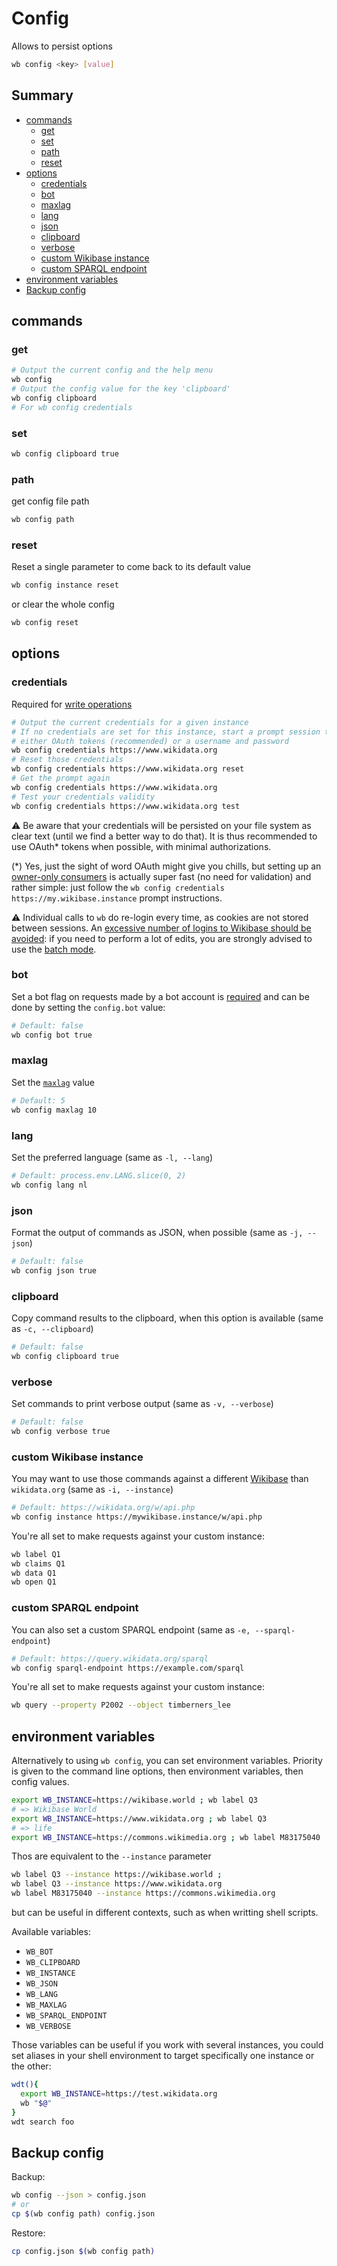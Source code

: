 # Config

Allows to persist options

```sh
wb config <key> [value]
```

## Summary

<!-- START doctoc generated TOC please keep comment here to allow auto update -->
<!-- DON'T EDIT THIS SECTION, INSTEAD RE-RUN doctoc TO UPDATE -->

- [commands](#commands)
  - [get](#get)
  - [set](#set)
  - [path](#path)
  - [reset](#reset)
- [options](#options)
  - [credentials](#credentials)
  - [bot](#bot)
  - [maxlag](#maxlag)
  - [lang](#lang)
  - [json](#json)
  - [clipboard](#clipboard)
  - [verbose](#verbose)
  - [custom Wikibase instance](#custom-wikibase-instance)
  - [custom SPARQL endpoint](#custom-sparql-endpoint)
- [environment variables](#environment-variables)
- [Backup config](#backup-config)

<!-- END doctoc generated TOC please keep comment here to allow auto update -->


## commands
### get
```sh
# Output the current config and the help menu
wb config
# Output the config value for the key 'clipboard'
wb config clipboard
# For wb config credentials
```

### set
```sh
wb config clipboard true
```

### path
get config file path
```sh
wb config path
```

### reset
Reset a single parameter to come back to its default value
```sh
wb config instance reset
```
or clear the whole config
```sh
wb config reset
```

## options

### credentials
Required for [write operations](https://github.com/maxlath/wikibase-cli/blob/main/docs/write_operations.md)

```sh
# Output the current credentials for a given instance
# If no credentials are set for this instance, start a prompt session to add credentials,
# either OAuth tokens (recommended) or a username and password
wb config credentials https://www.wikidata.org
# Reset those credentials
wb config credentials https://www.wikidata.org reset
# Get the prompt again
wb config credentials https://www.wikidata.org
# Test your credentials validity
wb config credentials https://www.wikidata.org test
```

:warning: Be aware that your credentials will be persisted on your file system as clear text (until we find a better way to do that). It is thus recommended to use OAuth* tokens when possible, with minimal authorizations.

(\*) Yes, just the sight of word OAuth might give you chills, but setting up an [owner-only consumers](https://www.mediawiki.org/wiki/OAuth/Owner-only_consumers) is actually super fast (no need for validation) and rather simple: just follow the `wb config credentials https://my.wikibase.instance` prompt instructions.

:warning: Individual calls to `wb` do re-login every time, as cookies are not stored between sessions. An [excessive number of logins to Wikibase should be avoided](https://phabricator.wikimedia.org/T256533): if you need to perform a lot of edits, you are strongly advised to use the [batch mode](https://github.com/maxlath/wikibase-cli/blob/main/docs/write_operations.md#batch-mode).

### bot
Set a bot flag on requests made by a bot account is [required](https://www.wikidata.org/wiki/Wikidata:Bots#All_bots) and can be done by setting the `config.bot` value:
```sh
# Default: false
wb config bot true
```

### maxlag
Set the [`maxlag`](https://www.mediawiki.org/wiki/Manual:Maxlag_parameter) value
```sh
# Default: 5
wb config maxlag 10
```

### lang
Set the preferred language (same as `-l, --lang`)
```sh
# Default: process.env.LANG.slice(0, 2)
wb config lang nl
```

### json
Format the output of commands as JSON, when possible (same as `-j, --json`)
```sh
# Default: false
wb config json true
```

### clipboard
Copy command results to the clipboard, when this option is available (same as `-c, --clipboard`)
```sh
# Default: false
wb config clipboard true
```

### verbose
Set commands to print verbose output (same as `-v, --verbose`)
```sh
# Default: false
wb config verbose true
```

### custom Wikibase instance
You may want to use those commands against a different [Wikibase](http://wikiba.se) than `wikidata.org` (same as `-i, --instance`)
```sh
# Default: https://wikidata.org/w/api.php
wb config instance https://mywikibase.instance/w/api.php
```
You're all set to make requests against your custom instance:
```sh
wb label Q1
wb claims Q1
wb data Q1
wb open Q1
```

### custom SPARQL endpoint
You can also set a custom SPARQL endpoint (same as `-e, --sparql-endpoint`)
```sh
# Default: https://query.wikidata.org/sparql
wb config sparql-endpoint https://example.com/sparql
```
You're all set to make requests against your custom instance:
```sh
wb query --property P2002 --object timberners_lee
```

## environment variables

Alternatively to using `wb config`, you can set environment variables. Priority is given to the command line options, then environment variables, then config values.

```sh
export WB_INSTANCE=https://wikibase.world ; wb label Q3
# => Wikibase World
export WB_INSTANCE=https://www.wikidata.org ; wb label Q3
# => life
export WB_INSTANCE=https://commons.wikimedia.org ; wb label M83175040
```
Thos are equivalent to the `--instance` parameter
```sh
wb label Q3 --instance https://wikibase.world ;
wb label Q3 --instance https://www.wikidata.org
wb label M83175040 --instance https://commons.wikimedia.org
```
but can be useful in different contexts, such as when writting shell scripts.

Available variables:
* `WB_BOT`
* `WB_CLIPBOARD`
* `WB_INSTANCE`
* `WB_JSON`
* `WB_LANG`
* `WB_MAXLAG`
* `WB_SPARQL_ENDPOINT`
* `WB_VERBOSE`

Those variables can be useful if you work with several instances, you could set aliases in your shell environment to target specifically one instance or the other:
```sh
wdt(){
  export WB_INSTANCE=https://test.wikidata.org
  wb "$@"
}
wdt search foo
```

## Backup config
Backup:
```sh
wb config --json > config.json
# or
cp $(wb config path) config.json
```

Restore:
```sh
cp config.json $(wb config path)
```
